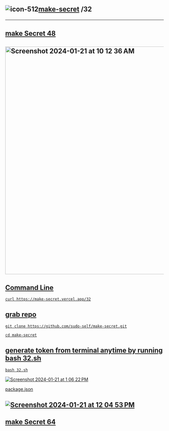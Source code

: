 ## ![icon-512](https://github.com/sudo-self/make-secret/assets/119916323/4446b0ab-1bf3-4f0e-bf6c-6b51face6f39)<a href="https://make-secret.vercel.app/32">make-secret</a>&nbsp;/32<hr>

## <a href="https://make-secret.vercel.app/48">make Secret 48


## <img width="723" alt="Screenshot 2024-01-21 at 10 12 36 AM" src="https://github.com/sudo-self/make-secret/assets/119916323/a9e29c23-7b04-4166-9471-ee53eff2e1c0">

## Command Line

```
curl https://make-secret.vercel.app/32

```
## grab repo

```
git clone https://github.com/sudo-self/make-secret.git

cd make-secret
```
## generate token from terminal anytime by running bash 32.sh

```
bash 32.sh

```
![Screenshot 2024-01-21 at 1 06 22 PM](https://github.com/sudo-self/make-secret/assets/119916323/8f656247-06a9-43ee-8ea3-19423aa210dc)

package.json

## ![Screenshot 2024-01-21 at 12 04 53 PM](https://github.com/sudo-self/make-secret/assets/119916323/b495c42e-ccab-4cb3-8ccc-14d4c14a5655)

## <a href="https://make-secret.vercel.app/64">make Secret 64</a>
